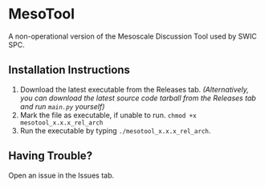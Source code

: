 # MesoTool
A non-operational version of the Mesoscale Discussion Tool used by SWIC SPC. 

[](https://img.shields.io/appveyor/build/sudokoko/mesotool)

## Installation Instructions
1. Download the latest executable from the Releases tab. *(Alternatively, you can download the latest source code tarball from the Releases tab and run `main.py` yourself)*
2. Mark the file as executable, if unable to run. `chmod +x mesotool_x.x.x_rel_arch`
3. Run the executable by typing `./mesotool_x.x.x_rel_arch`.

## Having Trouble?
Open an issue in the Issues tab.

